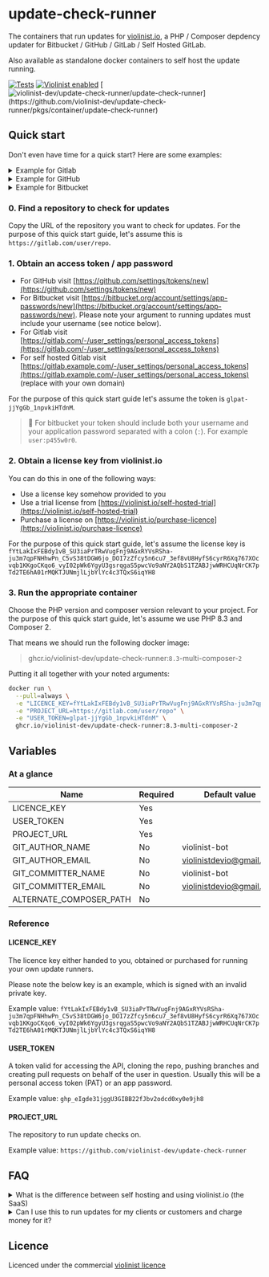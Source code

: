 # update-check-runner

The containers that run updates for [violinist.io](https://violinist.io), a PHP / Composer depdency updater for Bitbucket / GitHub / GitLab / Self Hosted GitLab.

Also available as standalone docker containers to self host the update running.

[![Tests](https://github.com/violinist-dev/update-check-runner/actions/workflows/test.yml/badge.svg)](https://github.com/violinist-dev/update-check-runner/actions/workflows/test.yml)
[![Violinist enabled](https://img.shields.io/badge/violinist-enabled-brightgreen.svg)](https://violinist.io)
[![violinist-dev/update-check-runner/update-check-runner](https://img.shields.io/badge/dynamic/json?url=https%3A%2F%2Fraw.githubusercontent.com%2Feiriksm%2Fghcr-pulls%2Fmaster%2Findex.json&query=%24%5B%3F(%40.owner%3D%3D%22violinist-dev%22%20%26%26%20%40.repo%3D%3D%22update-check-runner%22%20%26%26%20%40.image%3D%3D%22update-check-runner%22)%5D.pulls&label=docker%20pulls)](https://github.com/violinist-dev/update-check-runner/pkgs/container/update-check-runner)

## Quick start

Don't even have time for a quick start? Here are some examples:

<details>
  <summary>Example for Gitlab</summary>
  
```bash
docker run \
  --pull=always \
  -e "LICENCE_KEY=my_key" \
  -e "PROJECT_URL=https://gitlab.com/user/repo" \
  -e "USER_TOKEN=glpat-jjYgGb_1npvkiHTdnM" \
  ghcr.io/violinist-dev/update-check-runner:8.3-multi-composer-2
```
</details>

<details>
  <summary>Example for GitHub</summary>
  
```bash
docker run \
  --pull=always \
  -e "LICENCE_KEY=my_key" \
  -e "PROJECT_URL=https://github.com/user/repo" \
  -e "USER_TOKEN=ghp_jYgGb_1npvkiHTdnM" \
  ghcr.io/violinist-dev/update-check-runner:8.3-multi-composer-2
```
</details>

<details>
  <summary>Example for Bitbucket</summary>
  
```bash
docker run \
  --pull=always \
  -e "LICENCE_KEY=my_key" \
  -e "PROJECT_URL=https://bitbucket.org/org/project/repo" \
  -e "USER_TOKEN=myusername:app_p455w0rd" \
  ghcr.io/violinist-dev/update-check-runner:8.3-multi-composer-2
```
</details>

### 0. Find a repository to check for updates

Copy the URL of the repository you want to check for updates. For the purpose of this quick start guide, let's assume this is `https://gitlab.com/user/repo`.

### 1. Obtain an access token / app password

- For GitHub visit [https://github.com/settings/tokens/new](https://github.com/settings/tokens/new)
- For Bitbucket visit [https://bitbucket.org/account/settings/app-passwords/new](https://bitbucket.org/account/settings/app-passwords/new). Please note your argument to running updates must include your username (see notice below).
- For Gitlab visit [https://gitlab.com/-/user_settings/personal_access_tokens](https://gitlab.com/-/user_settings/personal_access_tokens)
- For self hosted Gitlab visit [https://gitlab.example.com/-/user_settings/personal_access_tokens](https://gitlab.example.com/-/user_settings/personal_access_tokens) (replace with your own domain)

For the purpose of this quick start guide let's assume the token is `glpat-jjYgGb_1npvkiHTdnM`.

> 🚨️ For bitbucket your token should include both your username and your application password separated with a colon (`:`). For example `user:p455w0r0`.

### 2. Obtain a license key from violinist.io

You can do this in one of the following ways:

- Use a license key somehow provided to you
- Use a trial license from [https://violinist.io/self-hosted-trial](https://violinist.io/self-hosted-trial)
- Purchase a license on [https://violinist.io/purchase-licence](https://violinist.io/purchase-licence)

For the purpose of this quick start guide, let's assume the license key is `fYtLakIxFEBdy1vB_SU3iaPrTRwVugFnj9AGxRYVsRSha-ju3m7qpFNHhwPn_C5vS38tDGW6jo_DOI7zZfcy5n6cu7_3ef8vU8HyfS6cyrR6Xq767XOcvqb1KKgoCKqo6_vyI02pWk6YgyU3gsrqgaS5pwcVo9aNY2AQbS1TZABJjwWRHCUqNrCK7pTd2TE6hA01rMQKTJUNmjlLjbYlYc4c3TQxS6iqYH8`

### 3. Run the appropriate container 

Choose the PHP version and composer version relevant to your project. For the purpose of this quick start guide, let's assume we use PHP 8.3 and Composer 2.

That means we should run the following docker image:

> ghcr.io/violinist-dev/update-check-runner:`8.3`-multi-composer-`2`

Putting it all together with your noted arguments:

```bash
docker run \
  --pull=always \
  -e "LICENCE_KEY=fYtLakIxFEBdy1vB_SU3iaPrTRwVugFnj9AGxRYVsRSha-ju3m7qpFNHhwPn_C5vS38tDGW6jo_DOI7zZfcy5n6cu7_3ef8vU8HyfS6cyrR6Xq767XOcvqb1KKgoCKqo6_vyI02pWk6YgyU3gsrqgaS5pwcVo9aNY2AQbS1TZABJjwWRHCUqNrCK7pTd2TE6hA01rMQKTJUNmjlLjbYlYc4c3TQxS6iqYH8" \
  -e "PROJECT_URL=https://gitlab.com/user/repo" \
  -e "USER_TOKEN=glpat-jjYgGb_1npvkiHTdnM" \
  ghcr.io/violinist-dev/update-check-runner:8.3-multi-composer-2
```

## Variables

### At a glance

| Name | Required | Default value |
| -- | -- | -- |
| LICENCE_KEY | Yes | |
| USER_TOKEN | Yes| |
| PROJECT_URL | Yes | |
| GIT_AUTHOR_NAME | No | violinist-bot |
| GIT_AUTHOR_EMAIL | No | violinistdevio@gmail.com |
| GIT_COMMITTER_NAME | No | violinist-bot |
| GIT_COMMITTER_EMAIL | No | violinistdevio@gmail.com |
| ALTERNATE_COMPOSER_PATH | No | |


### Reference

#### LICENCE_KEY 

The licence key either handed to you, obtained or purchased for running your own update runners.

Please note the below key is an example, which is signed with an invalid private key.

Example value: `fYtLakIxFEBdy1vB_SU3iaPrTRwVugFnj9AGxRYVsRSha-ju3m7qpFNHhwPn_C5vS38tDGW6jo_DOI7zZfcy5n6cu7_3ef8vU8HyfS6cyrR6Xq767XOcvqb1KKgoCKqo6_vyI02pWk6YgyU3gsrqgaS5pwcVo9aNY2AQbS1TZABJjwWRHCUqNrCK7pTd2TE6hA01rMQKTJUNmjlLjbYlYc4c3TQxS6iqYH8`

#### USER_TOKEN

A token valid for accessing the API, cloning the repo, pushing branches and creating pull requests on behalf of the user in question. Usually this will be a personal access token (PAT) or an app password.

Example value: `ghp_eIgde31jggU3GIBB22fJbv2odcd0xy0e9jh8`

#### PROJECT_URL

The repository to run update checks on.

Example value: `https://github.com/violinist-dev/update-check-runner`

## FAQ

<details>
  <summary>What is the difference between self hosting and using violinist.io (the SaaS)</summary>

  In practice, all the automation, convenience, logging and persistance you would have to need.
  
  - No formatting, storing or analysis of logs. You would have to implement this yourself if needed.
  - No notifications (email or slack)
  - No automatic discovery of PHP version. When your project upgrade to a new version, you must also change the PHP version of the update container
  - No private keys per project or per organization
</details>

<details>
  <summary>Can I use this to run updates for my clients or customers and charge money for it?</summary>

  Yes. There are no restrictions on what you use the licence key for, and if you use it for commercial purposes or something else.

  You are not allowed to provide the same service as violinist.io (sell licences to this software, or provide a SaaS based on this software). But please go ahead and purchase a licence and charge your customers multiples of that to provide the service you purchased.

  Otherwise, we refer to the licence of this repo: [https://github.com/violinist-dev/update-check-runner/blob/main/LICENSE](https://github.com/violinist-dev/update-check-runner/blob/main/LICENSE)
</details>

## Licence

Licenced under the commercial [violinist licence](https://github.com/violinist-dev/update-check-runner/blob/main/LICENSE)
